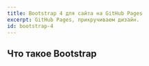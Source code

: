 ```yaml
---
title: Bootstrap 4 для сайта на GitHub Pages
excerpt: GitHub Pages, прикручиваем дизайн.
id: bootstrap-4
---
```


## Что такое Bootstrap

